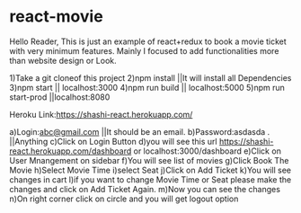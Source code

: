 # react-movie

Hello Reader,
           This is just an example of react+redux to book a movie ticket with very minimum features. Mainly I focused to add functionalities more than website design or Look.


1)Take a git cloneof this project
2)npm install ||It will install all Dependencies
3)npm start  || localhost:3000 
4)npm run build || localhost:5000
5)npm run start-prod ||localhost:8080

Heroku Link:https://shashi-react.herokuapp.com/

a)Login:abc@gmail.com ||It should be an email.
b)Password:asdasda . ||Anything
c)Click on Login Button
d)you will see this url
https://shashi-react.herokuapp.com/dashboard 
or
localhost:3000/dashboard
e)Click on User Mnangement on sidebar
f)You will see list of movies
g)Click Book The  Movie
h)Select Movie Time
i)select Seat
j)Click on Add Ticket
k)You will see changes in cart
l)if you want to change Movie Time or Seat please make the changes and click on Add Ticket Again.
m)Now you can see the changes
n)On right corner click on circle and you will get logout option

